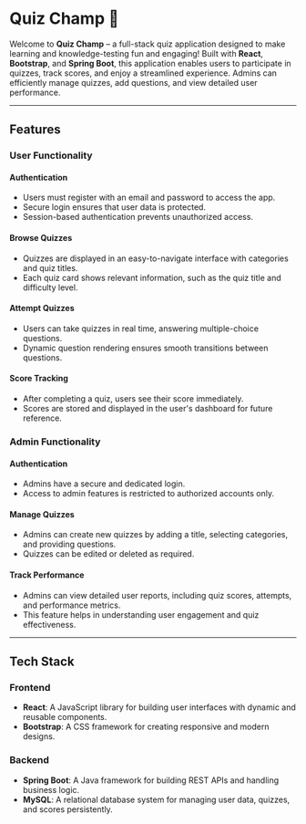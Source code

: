 # Quiz Champ 🎉

Welcome to **Quiz Champ** – a full-stack quiz application designed to make learning and knowledge-testing fun and engaging! Built with **React**, **Bootstrap**, and **Spring Boot**, this application enables users to participate in quizzes, track scores, and enjoy a streamlined experience. Admins can efficiently manage quizzes, add questions, and view detailed user performance.

---

## Features

### User Functionality

#### Authentication
- Users must register with an email and password to access the app.
- Secure login ensures that user data is protected.
- Session-based authentication prevents unauthorized access.

#### Browse Quizzes
- Quizzes are displayed in an easy-to-navigate interface with categories and quiz titles.
- Each quiz card shows relevant information, such as the quiz title and difficulty level.

#### Attempt Quizzes
- Users can take quizzes in real time, answering multiple-choice questions.
- Dynamic question rendering ensures smooth transitions between questions.

#### Score Tracking
- After completing a quiz, users see their score immediately.
- Scores are stored and displayed in the user's dashboard for future reference.

### Admin Functionality

#### Authentication
- Admins have a secure and dedicated login.
- Access to admin features is restricted to authorized accounts only.

#### Manage Quizzes
- Admins can create new quizzes by adding a title, selecting categories, and providing questions.
- Quizzes can be edited or deleted as required.

#### Track Performance
- Admins can view detailed user reports, including quiz scores, attempts, and performance metrics.
- This feature helps in understanding user engagement and quiz effectiveness.

---

## Tech Stack

### Frontend
- **React**: A JavaScript library for building user interfaces with dynamic and reusable components.
- **Bootstrap**: A CSS framework for creating responsive and modern designs.

### Backend
- **Spring Boot**: A Java framework for building REST APIs and handling business logic.
- **MySQL**: A relational database system for managing user data, quizzes, and scores persistently.

